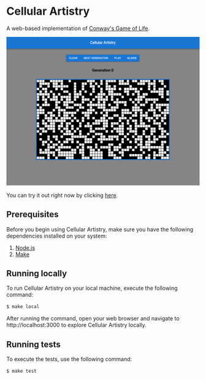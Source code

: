 # Cellular Artistry

A web-based implementation of [Conway's Game of Life](https://en.wikipedia.org/wiki/Conway%27s_Game_of_Life).

![cellular-artistry](./docs/cellular-artistry.png)

You can try it out right now by clicking [here](https://pacna.github.io/cellular-artistry/).

## Prerequisites

Before you begin using Cellular Artistry, make sure you have the following dependencies installed on your system:

1. [Node.js](https://nodejs.org/en)
2. [Make](https://www.gnu.org/software/make/)

## Running locally

To run Cellular Artistry on your local machine, execute the following command:

```bash
$ make local
```

After running the command, open your web browser and navigate to http://localhost:3000 to explore Cellular Artistry locally.

## Running tests

To execute the tests, use the following command:

```bash
$ make test
```
